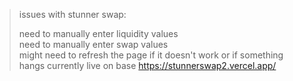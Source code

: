 > issues with stunner swap:
>
> need to manually enter liquidity values  
> need to manually enter swap values  
> might need to refresh the page if it doesn't work or if something hangs
> currently live on base https://stunnerswap2.vercel.app/
